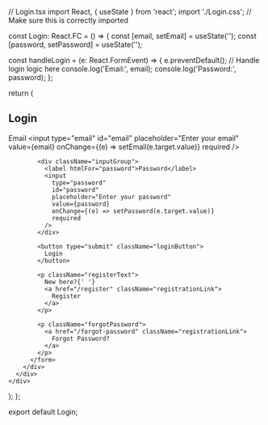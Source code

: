 // Login.tsx
import React, { useState } from 'react';
import './Login.css'; // Make sure this is correctly imported

const Login: React.FC = () => {
  const [email, setEmail] = useState('');
  const [password, setPassword] = useState('');

  const handleLogin = (e: React.FormEvent) => {
    e.preventDefault();
    // Handle login logic here
    console.log('Email:', email);
    console.log('Password:', password);
  };

  return (
    <div className="loginPageWrapper">
      <div className="container">
        <div className="formContainer">
          <h2 className="title">Login</h2>
          <form onSubmit={handleLogin} className="form">
            <div className="inputGroup">
              <label htmlFor="email">Email</label>
              <input
                type="email"
                id="email"
                placeholder="Enter your email"
                value={email}
                onChange={(e) => setEmail(e.target.value)}
                required
              />
            </div>

            <div className="inputGroup">
              <label htmlFor="password">Password</label>
              <input
                type="password"
                id="password"
                placeholder="Enter your password"
                value={password}
                onChange={(e) => setPassword(e.target.value)}
                required
              />
            </div>

            <button type="submit" className="loginButton">
              Login
            </button>

            <p className="registerText">
              New here?{' '}
              <a href="/register" className="registrationLink">
                Register
              </a>
            </p>

            <p className="forgotPassword">
              <a href="/forgot-password" className="registrationLink">
                Forgot Password?
              </a>
            </p>
          </form>
        </div>
      </div>
    </div>
  );
};

export default Login;
